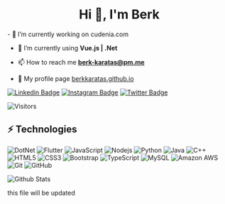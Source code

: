 <h1 align="center">Hi 👋, I'm Berk</h1>
- 🔭 I’m currently working on cudenia.com

- 🌱 I’m currently using **Vue.js | .Net**

- 📫 How to reach me **berk-karatas@pm.me**

- 🌟 My profile page [berkkaratas.github.io](https://berkkaratas.github.io/)

[![Linkedin Badge](https://img.shields.io/badge/-berkkaratas-blue?style=flat-square&logo=Linkedin&logoColor=white&link=https://www.linkedin.com/in/berkkaratas/)](https://www.linkedin.com/in/berkkaratas/)
[![Instagram Badge](https://img.shields.io/badge/-berkkaratas95-purple?style=flat-square&logo=instagram&logoColor=white&link=https://instagram.com/berkkaratas95/)](https://instagram.com/berkkaratas95)
[![Twitter Badge](https://img.shields.io/badge/-berkkaratas95-blue?style=flat-square&logo=twitter&logoColor=white&link=https://twitter.com/berkkaratas95/)](https://twitter.com/berkkaratas95)

![Visitors](https://api.visitorbadge.io/api/visitors?path=https%3A%2F%2Fgithub.com%2Fberkkaratas&countColor=%23263759)

## ⚡ Technologies

![DotNet](https://img.shields.io/badge/-DotNet-black?style=flat-square&logo=dotnet)
![Flutter](https://img.shields.io/badge/-Flutter-black?style=flat-square&logo=flutter)
![JavaScript](https://img.shields.io/badge/-JavaScript-black?style=flat-square&logo=javascript)
![Nodejs](https://img.shields.io/badge/-Nodejs-black?style=flat-square&logo=Node.js)
![Python](https://img.shields.io/badge/-Python-black?style=flat-square&logo=Python)
![Java](https://img.shields.io/badge/-java-E34A86?style=flat-square&logo=java)
![C++](https://img.shields.io/badge/-C++-00599C?style=flat-square&logo=c)
![HTML5](https://img.shields.io/badge/-HTML5-E34F26?style=flat-square&logo=html5&logoColor=white)
![CSS3](https://img.shields.io/badge/-CSS3-1572B6?style=flat-square&logo=css3)
![Bootstrap](https://img.shields.io/badge/-Bootstrap-563D7C?style=flat-square&logo=bootstrap)
![TypeScript](https://img.shields.io/badge/-TypeScript-007ACC?style=flat-square&logo=typescript)
![MySQL](https://img.shields.io/badge/-MySQL-black?style=flat-square&logo=mysql)
![Amazon AWS](https://img.shields.io/badge/Amazon%20AWS-232F3E?style=flat-square&logo=amazon-aws)
![Git](https://img.shields.io/badge/-Git-black?style=flat-square&logo=git)
![GitHub](https://img.shields.io/badge/-GitHub-181717?style=flat-square&logo=github)

![Github Stats](https://github-readme-stats.vercel.app/api?username=berkkaratas&count_private=true&show_icons=true&include_all_commits=true)

this file will be updated
